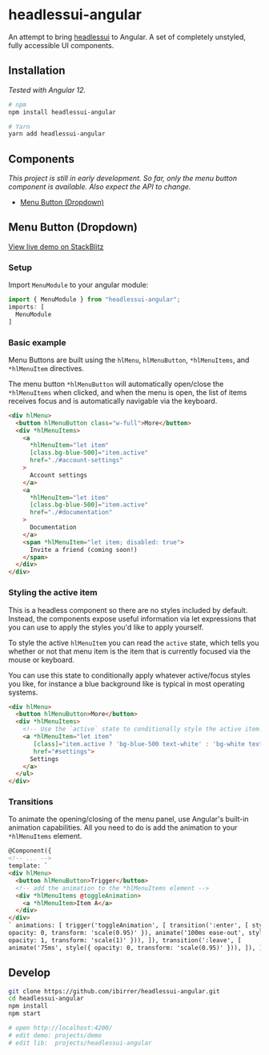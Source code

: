 # headlessui-angular

An attempt to bring [headlessui](https://headlessui.dev) to Angular. A set of completely unstyled, fully accessible UI components.

## Installation

_Tested with Angular 12._

```sh
# npm
npm install headlessui-angular

# Yarn
yarn add headlessui-angular
```

## Components

_This project is still in early development. So far, only the menu button component is available. Also expect the API to change._

- [Menu Button (Dropdown)](#menu-button-dropdown)

## Menu Button (Dropdown)

[View live demo on StackBlitz](https://stackblitz.com/edit/tailwind-1sybvr?file=src/app/app.component.html)

### Setup
Import `MenuModule` to your angular module:

```ts
import { MenuModule } from "headlessui-angular";
imports: [
  MenuModule
]
```


### Basic example

Menu Buttons are built using the `hlMenu`, `hlMenuButton`, `*hlMenuItems`, and `*hlMenuItem` directives.

The menu button `*hlMenuButton` will automatically open/close the `*hlMenuItems` when clicked, and when the menu is open, the list of items receives focus and is automatically navigable via the keyboard.

```html
<div hlMenu>
  <button hlMenuButton class="w-full">More</button>
  <div *hlMenuItems>
    <a
      *hlMenuItem="let item"
      [class.bg-blue-500]="item.active"
      href="./#account-settings"
    >
      Account settings
    </a>
    <a
      *hlMenuItem="let item"
      [class.bg-blue-500]="item.active"
      href="./#documentation"
    >
      Documentation
    </a>
    <span *hlMenuItem="let item; disabled: true">
      Invite a friend (coming soon!)
    </span>
  </div>
</div>
```

### Styling the active item

This is a headless component so there are no styles included by default. Instead, the components expose useful information via let expressions that you can use to apply the styles you'd like to apply yourself.

To style the active `hlMenuItem` you can read the `active` state, which tells you whether or not that menu item is the item that is currently focused via the mouse or keyboard.

You can use this state to conditionally apply whatever active/focus styles you like, for instance a blue background like is typical in most operating systems.

```html
<div hlMenu>
  <button hlMenuButton>More</button>
  <div *hlMenuItems>
    <!-- Use the `active` state to conditionally style the active item. -->
    <a *hlMenuItem="let item"
       [class]="item.active ? 'bg-blue-500 text-white' : 'bg-white text-black'"
       href="#settings">
      Settings
    </a>
  </ul>
</div>
```

### Transitions

To animate the opening/closing of the menu panel, use Angular's built-in animation capabilities. All you need to do is add the animation to your `*hlMenuItems` element.

```html
@Component({
<!-- ... -->
template: `
<div hlMenu>
  <button hlMenuButton>Trigger</button>
  <!-- add the animation to the *hlMenuItems element -->
  <div *hlMenuItems @toggleAnimation>
    <a *hlMenuItem>Item A</a>
  </div>
</div>
` animations: [ trigger('toggleAnimation', [ transition(':enter', [ style({
opacity: 0, transform: 'scale(0.95)' }), animate('100ms ease-out', style({
opacity: 1, transform: 'scale(1)' })), ]), transition(':leave', [
animate('75ms', style({ opacity: 0, transform: 'scale(0.95)' })), ]), ]), ] })
```

## Develop

```sh
git clone https://github.com/ibirrer/headlessui-angular.git
cd headlessui-angular
npm install
npm start

# open http://localhost:4200/
# edit demo: projects/demo
# edit lib:  projects/headlessui-angular
```

